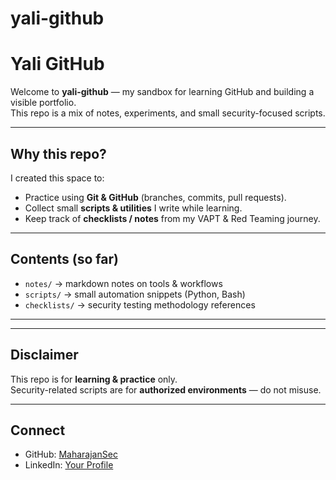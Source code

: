 # yali-github
#  Yali GitHub  

Welcome to **yali-github** — my sandbox for learning GitHub and building a visible portfolio.  
This repo is a mix of notes, experiments, and small security-focused scripts.  

---

##  Why this repo?
I created this space to:  
- Practice using **Git & GitHub** (branches, commits, pull requests).  
- Collect small **scripts & utilities** I write while learning.  
- Keep track of **checklists / notes** from my VAPT & Red Teaming journey.  

---

##  Contents (so far)
- `notes/` → markdown notes on tools & workflows  
- `scripts/` → small automation snippets (Python, Bash)  
- `checklists/` → security testing methodology references  

---

---

##  Disclaimer
This repo is for **learning & practice** only.  
Security-related scripts are for **authorized environments** — do not misuse.  

---

## Connect
- GitHub: [MaharajanSec](https://github.com/MaharajanSec)  
- LinkedIn: [Your Profile](https://linkedin.com/in/rajanz)  
